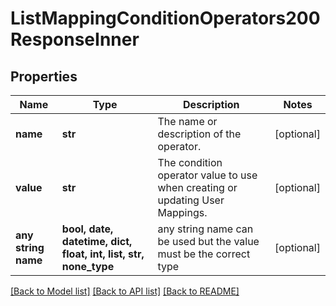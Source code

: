 # ListMappingConditionOperators200ResponseInner


## Properties
Name | Type | Description | Notes
------------ | ------------- | ------------- | -------------
**name** | **str** | The name or description of the operator. | [optional] 
**value** | **str** | The condition operator value to use when creating or updating User Mappings. | [optional] 
**any string name** | **bool, date, datetime, dict, float, int, list, str, none_type** | any string name can be used but the value must be the correct type | [optional]

[[Back to Model list]](../README.md#documentation-for-models) [[Back to API list]](../README.md#documentation-for-api-endpoints) [[Back to README]](../README.md)



